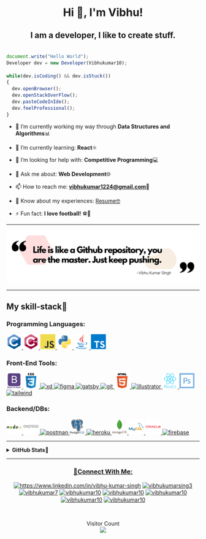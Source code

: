 <h1 align="center">Hi 👋, I'm Vibhu!</h1>
<h2 align="center">I am a developer, I like to create stuff.</h2>

```js

document.write("Hello World");
Developer dev = new Developer(Vibhukumar10);

while(dev.isCoding() && dev.isStuck())  
{
  dev.openBrowser();
  dev.openStackOverFlow();
  dev.pasteCodeInIde();
  dev.feelProfessional();
}


```

- 🔭 I’m currently working my way through **Data Structures and Algorithms**📊

- 🌱 I’m currently learning:  **React**⚛️

- 🤝 I’m looking for help with:  **Competitive Programming**💻

- 💬 Ask me about:  **Web Development**🌐

- 📫 How to reach me:  <strong>vibhukumar1224@gmail.com</strong>📧

- 📄 Know about my experiences: [Resume🤓](https://www.linkedin.com/in/vibhu-kumar-singh/detail/overlay-view/urn:li:fsd_profileTreasuryMedia:(ACoAACzcMywBRFvKVRwnf0J8wCXLB7qr1jkIKmM,1635460607269)/?lipi=urn%3Ali%3Apage%3Ad_flagship3_profile_view_base%3BmwllgLYuTHmuzNxNuzS9zg%3D%3D&licu=urn%3Ali%3Acontrol%3Ad_flagship3_profile_view_base-featured_item_detail_view)

- ⚡ Fun fact: **I love football!** ⚽💖
<!-- <p align="center"> <img src="https://komarev.com/ghpvc/?username=vibhukumar10&label=Profile%20views&color=0e75b6&style=flat" alt="vibhukumar10" /> </p> -->
<hr>
<img src="https://github.com/Vibhukumar10/Vibhukumar10/blob/main/images/Life%20is%20like%20a%20Github%20repository%2C%20you%20are%20the%20master.%20Just%20keep%20pushing..png">
<hr>


<!-- <h3>GitHub Profile Trophy 🏆:</h3>
<p align="center">
<a href="https://github.com/ryo-ma/github-profile-trophy">
  <img width=800 src="https://github-profile-trophy.vercel.app/?username=Vibhukumar10&column=8&theme=onedark&no-frame=true&no-bg=true"/>
</a>
</p> -->

<!-- <p align="center"> <a href="https://github.com/ryo-ma/github-profile-trophy"><img src="https://github-profile-trophy.vercel.app/?username=vibhukumar10&theme=react" alt="vibhukumar10" /></a> </p> -->

<!-- <h3 align="left">🔗My Socials: </h3>
<p align="left">
<a href="https://codepen.io/vibhukumar10" target="blank"><img align="center" src="https://raw.githubusercontent.com/rahuldkjain/github-profile-readme-generator/master/src/images/icons/Social/codepen.svg" alt="vibhukumar10" height="30" width="40" /></a>
<a href="https://twitter.com/vibhukumarsing3" target="blank"><img align="center" src="https://raw.githubusercontent.com/rahuldkjain/github-profile-readme-generator/master/src/images/icons/Social/twitter.svg" alt="vibhukumarsing3" height="30" width="40" /></a>
<a href="https://linkedin.com/in/https://www.linkedin.com/in/vibhu-kumar-singh" target="blank"><img align="center" src="https://raw.githubusercontent.com/rahuldkjain/github-profile-readme-generator/master/src/images/icons/Social/linked-in-alt.svg" alt="https://www.linkedin.com/in/vibhu-kumar-singh" height="30" width="40" /></a>
<a href="https://instagram.com/vibhukumar7" target="blank"><img align="center" src="https://raw.githubusercontent.com/rahuldkjain/github-profile-readme-generator/master/src/images/icons/Social/instagram.svg" alt="vibhukumar7" height="30" width="40" /></a>
<a href="https://dribbble.com/vibhukumar10" target="blank"><img align="center" src="https://raw.githubusercontent.com/rahuldkjain/github-profile-readme-generator/master/src/images/icons/Social/dribbble.svg" alt="vibhukumar10" height="30" width="40" /></a>
<a href="https://www.codechef.com/users/vibhukumar10" target="blank"><img align="center" src="https://cdn.jsdelivr.net/npm/simple-icons@3.1.0/icons/codechef.svg" alt="vibhukumar10" height="30" width="40" /></a>
<a href="https://www.leetcode.com/vibhukumar10" target="blank"><img align="center" src="https://raw.githubusercontent.com/rahuldkjain/github-profile-readme-generator/master/src/images/icons/Social/leet-code.svg" alt="vibhukumar10" height="30" width="40" /></a>
<a href="https://auth.geeksforgeeks.org/user/vibhukumar10" target="blank"><img align="center" src="https://raw.githubusercontent.com/rahuldkjain/github-profile-readme-generator/master/src/images/icons/Social/geeks-for-geeks.svg" alt="vibhukumar10" height="30" width="40" /></a>
</p> -->
<!-- <details> -->
<!--   <summary><strong>My skill-stack💪</strong></summary> -->
<h2><strong>My skill-stack💪</strong></h2>
<h3 align="left">Programming Languages: </h3>
<p align="left">
  <a href="https://www.cprogramming.com/" target="_blank"> <img src="https://raw.githubusercontent.com/devicons/devicon/master/icons/c/c-original.svg" alt="c" width="40" height="40"/> </a> 
  <a href="https://www.w3schools.com/cpp/" target="_blank"> <img src="https://raw.githubusercontent.com/devicons/devicon/master/icons/cplusplus/cplusplus-original.svg" alt="cplusplus" width="40" height="40"/> </a>
  <a href="https://developer.mozilla.org/en-US/docs/Web/JavaScript" target="_blank"> <img src="https://raw.githubusercontent.com/devicons/devicon/master/icons/javascript/javascript-original.svg" alt="javascript" width="40" height="40"/> </a> 
  <a href="https://www.python.org" target="_blank"> <img src="https://raw.githubusercontent.com/devicons/devicon/master/icons/python/python-original.svg" alt="python" width="40" height="40"/> </a> 
  <a href="https://www.java.com" target="_blank"> <img src="https://raw.githubusercontent.com/devicons/devicon/master/icons/java/java-original.svg" alt="java" width="40" height="40"/> </a> 
  <a href="https://www.typescriptlang.org/" target="_blank"> <img src="https://raw.githubusercontent.com/devicons/devicon/master/icons/typescript/typescript-original.svg" alt="typescript" width="40" height="40"/> </a> 
</p>
<h3>Front-End Tools: </h3>
<p align="left"> 
  <a href="https://getbootstrap.com" target="_blank"> <img src="https://raw.githubusercontent.com/devicons/devicon/master/icons/bootstrap/bootstrap-plain-wordmark.svg" alt="bootstrap" width="40" height="40"/> </a> 
  <a href="https://www.w3schools.com/css/" target="_blank"> <img src="https://raw.githubusercontent.com/devicons/devicon/master/icons/css3/css3-original-wordmark.svg" alt="css3" width="40" height="40"/> </a> 
  <a href="https://www.adobe.com/products/xd.html" target="_blank"> <img src="https://cdn.worldvectorlogo.com/logos/adobe-xd.svg" alt="xd" width="40" height="40"/> </a> 
  <a href="https://www.figma.com/" target="_blank"> <img src="https://www.vectorlogo.zone/logos/figma/figma-icon.svg" alt="figma" width="40" height="40"/> </a> 
  <a href="https://www.gatsbyjs.com/" target="_blank"> <img src="https://www.vectorlogo.zone/logos/gatsbyjs/gatsbyjs-icon.svg" alt="gatsby" width="40" height="40"/> </a> 
  <a href="https://git-scm.com/" target="_blank"> <img src="https://www.vectorlogo.zone/logos/git-scm/git-scm-icon.svg" alt="git" width="40" height="40"/> </a> 
  <a href="https://www.w3.org/html/" target="_blank"> <img src="https://raw.githubusercontent.com/devicons/devicon/master/icons/html5/html5-original-wordmark.svg" alt="html5" width="40" height="40"/> </a> 
  <a href="https://www.adobe.com/in/products/illustrator.html" target="_blank"> <img src="https://www.vectorlogo.zone/logos/adobe_illustrator/adobe_illustrator-icon.svg" alt="illustrator" width="40" height="40"/> </a> 
<!--   <a href="https://www.mathworks.com/" target="_blank"> <img src="https://upload.wikimedia.org/wikipedia/commons/2/21/Matlab_Logo.png" alt="matlab" width="40" height="40"/> </a>  -->
  <a href="https://reactjs.org/" target="_blank"> <img src="https://raw.githubusercontent.com/devicons/devicon/master/icons/react/react-original-wordmark.svg" alt="react" width="40" height="40"/> </a> 
  <a href="https://www.photoshop.com/en" target="_blank"> <img src="https://raw.githubusercontent.com/devicons/devicon/master/icons/photoshop/photoshop-line.svg" alt="photoshop" width="40" height="40"/> </a>
  <a href="https://tailwindcss.com/" target="_blank"> <img src="https://www.vectorlogo.zone/logos/tailwindcss/tailwindcss-icon.svg" alt="tailwind" width="40" height="40"/> </a> 
</p>

<h3>Backend/DBs: </h3>
<p align="left">
  <a href="https://nodejs.org" target="_blank"> <img src="https://raw.githubusercontent.com/devicons/devicon/master/icons/nodejs/nodejs-original-wordmark.svg" alt="nodejs" width="40" height="40"/> </a>
  <a href="https://expressjs.com" target="_blank"> <img src="https://raw.githubusercontent.com/devicons/devicon/master/icons/express/express-original-wordmark.svg" alt="express" width="40" height="40" /> </a>
  <a href="https://postman.com" target="_blank"> <img src="https://www.vectorlogo.zone/logos/getpostman/getpostman-icon.svg" alt="postman" width="40" height="40"/> </a>
  <a href="https://www.postgresql.org" target="_blank"> <img src="https://raw.githubusercontent.com/devicons/devicon/master/icons/postgresql/postgresql-original-wordmark.svg" alt="postgresql" width="40" height="40"/> </a>
  <a href="https://heroku.com" target="_blank"> <img src="https://www.vectorlogo.zone/logos/heroku/heroku-icon.svg" alt="heroku" width="40" height="40"/> </a> 
  <a href="https://www.mongodb.com/" target="_blank"> <img src="https://raw.githubusercontent.com/devicons/devicon/master/icons/mongodb/mongodb-original-wordmark.svg" alt="mongodb" width="40" height="40"/> </a> <a href="https://www.mysql.com/" target="_blank"> <img src="https://raw.githubusercontent.com/devicons/devicon/master/icons/mysql/mysql-original-wordmark.svg" alt="mysql" width="40" height="40"/> </a>
  <a href="https://www.oracle.com/" target="_blank"> <img src="https://raw.githubusercontent.com/devicons/devicon/master/icons/oracle/oracle-original.svg" alt="oracle" width="40" height="40"/> </a>    
  <a href="https://firebase.google.com/" target="_blank"> <img src="https://www.vectorlogo.zone/logos/firebase/firebase-icon.svg" alt="firebase" width="40" height="40"/> </a> 
</p>  
<hr>
<!--   </details> -->
<!-- <p align="center"><img width="50%" height="auto" src="https://github-readme-stats.vercel.app/api/top-langs/?username=Vibhukumar10&layout=compact&theme=tokyonight" alt="Top Langs" /></p> -->
<details>
	<summary><strong> GitHub Stats🌟 </strong></summary>
	<table>
		<a align="center" href="https://github.com/Vibhukumar10">
		<tr>
			<td>					
				<img width="100%" height="auto" src="https://github-readme-stats.vercel.app/api?username=Vibhukumar10&show_icons=true&hide_border=false&theme=tokyonight&count_private=true&include_all_commits=false" alt="Git Stats" />
			</td>
			<td>
				<img width="100%" height="auto" src="https://github-readme-streak-stats.herokuapp.com/?user=Vibhukumar10&theme=tokyonight" alt="Dev Sharma's GitHub Streak" />
			</td>
		</tr>
	</table>
	<table>
		<tr>
			<td>
				<img width="100%" height="auto" src="https://activity-graph.herokuapp.com/graph?username=Vibhukumar10&bg_color=1a1b27&color=be90f2&line=638fda&point=35aea1&area=true" alt="Daily Contribution Graph" />
			</td>
		</tr>
		<tr colspan="2">
			<td>
				<img src="https://github-profile-summary-cards.vercel.app/api/cards/profile-details?username=Vibhukumar10&theme=monokai"  width="100%" height="auto"  alt="Monthly Contribution Graph" >
			</td>
		</tr>
		</a>
	</table>
</details>

<!-- <p align="center"><img align="center" src="https://github-readme-stats.vercel.app/api/top-langs?username=vibhukumar10&show_icons=true&locale=en&theme=react&layout=compact" alt="vibhukumar10" /></p>

 <p align="center"><img alt="My Github stats" align="center" border-radius="40px" width="800px" height="200px" src="https://github-readme-stats.vercel.app/api?username=Vibhukumar10&count_private=true&show_icons=true&hide_border=true&theme=react" href="https://github.com/Vibhukumar10"/></p>

<p align="center"><img align="center" src="https://github-readme-stats.vercel.app/api?username=vibhukumar10&show_icons=true&locale=en" alt="vibhukumar10" /></p>

<p align="center"><img align="center" src="https://github-readme-streak-stats.herokuapp.com/?user=vibhukumar10&theme=react" alt="vibhukumar10" /></p>

<span>
<a href="https://github.com/Vibhukumar10/Bank-Management-System">
  <img src="https://github-readme-stats.vercel.app/api/pin/?username=Vibhukumar10&repo=Bank-Management-System&theme=react" />
</a>
<a href="https://github.com/Vibhukumar10/Music-Genre-Classification">
  <img  src="https://github-readme-stats.vercel.app/api/pin/?username=Vibhukumar10&repo=Music-Genre-Classification&theme=react" />
</a>
</span> -->

<hr>
<h3 align="center">🔗Connect With Me:</h3>
<p align="center">
<a href="https://linkedin.com/in/https://www.linkedin.com/in/vibhu-kumar-singh" target="blank"><img align="center" src="https://raw.githubusercontent.com/rahuldkjain/github-profile-readme-generator/master/src/images/icons/Social/linked-in-alt.svg" alt="https://www.linkedin.com/in/vibhu-kumar-singh" height="30" width="40" /></a>
<a href="https://twitter.com/vibhukumarsing3" target="blank"><img align="center" src="https://raw.githubusercontent.com/rahuldkjain/github-profile-readme-generator/master/src/images/icons/Social/twitter.svg" alt="vibhukumarsing3" height="30" width="40" /></a>
<a href="https://instagram.com/vibhukumar7" target="blank"><img align="center" src="https://raw.githubusercontent.com/rahuldkjain/github-profile-readme-generator/master/src/images/icons/Social/instagram.svg" alt="vibhukumar7" height="30" width="40" /></a>
<a href="https://codepen.io/vibhukumar10" target="blank"><img align="center" src="https://raw.githubusercontent.com/rahuldkjain/github-profile-readme-generator/master/src/images/icons/Social/codepen.svg" alt="vibhukumar10" height="30" width="40" /></a>
<a href="https://dribbble.com/vibhukumar10" target="blank"><img align="center" src="https://raw.githubusercontent.com/rahuldkjain/github-profile-readme-generator/master/src/images/icons/Social/dribbble.svg" alt="vibhukumar10" height="30" width="40" /></a>
<a href="https://www.leetcode.com/vibhukumar10" target="blank"><img align="center" src="https://raw.githubusercontent.com/rahuldkjain/github-profile-readme-generator/master/src/images/icons/Social/leet-code.svg" alt="vibhukumar10" height="30" width="40" /></a>
  <a href="https://www.codechef.com/users/vibhukumar10" target="blank"><img align="center" src="https://cdn.jsdelivr.net/npm/simple-icons@3.1.0/icons/codechef.svg" alt="vibhukumar10" height="30" width="40" /></a>
<a href="https://auth.geeksforgeeks.org/user/vibhukumar10" target="blank"><img align="center" src="https://raw.githubusercontent.com/rahuldkjain/github-profile-readme-generator/master/src/images/icons/Social/geeks-for-geeks.svg" alt="vibhukumar10" height="30" width="40" /></a>
</p>
<br>
<p align="center"> 
  Visitor Count<br>
  <img src="https://profile-counter.glitch.me/Vibhukumar10/count.svg" />
</p>
